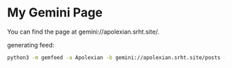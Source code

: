 # My Gemini Page

You can find the page at gemini://apolexian.srht.site/.

generating feed:

```bash
python3 -m gemfeed -a Apolexian -b gemini://apolexian.srht.site/posts -d content/posts -e ivan@niktiva.org -t Apolexian-Feed -o ../atom.xml
```
